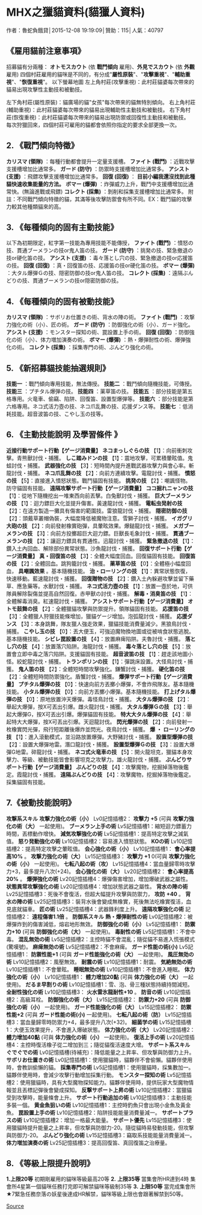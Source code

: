 # MHX之獵貓資料(貓獵人資料)


作者：魯蛇負餓貸│2015-12-08 19:19:09│贊助：115│人氣：40797 



## 《雇用貓前注意事項》

招募貓有分兩種： **オトモスカウト** (依 **戰鬥傾向** 雇用)、**外見でスカウト** (依 **外觀** 雇用)
四個村莊雇用的貓咪是不同的，有分成"**屬性原裝**"、"**攻擊重視**"、"**輔助重視**"、"**恢復重視**"。
以下螢幕地圖
左上角村莊(攻擊重視)：此村莊貓婆每次帶來的貓易出現攻擊性主動技和被動技。

左下角村莊(屬性原裝)：貓廣場的貓"女孩"每次帶來的貓無特別傾向。
右上角村莊(輔助重視)：此村莊貓婆每次帶來的貓易出現輔助性主動技和被動技。
右下角村莊(恢復重視)：此村莊貓婆每次帶來的貓易出現防禦或回復性主動技和被動技。
每次狩獵回來，四個村莊可雇用的貓都會依照你指定的要求全部更換一次。

## **2.** **《戰鬥傾向特徵》**

**カリスマ (領隊)** ：每種行動都會提升一定量支援槽。
**ファイト (戰鬥)** ：近戰攻擊支援槽增加比通常多。
**ガード (防守)** ：防禦時支援槽增加比通常多。
**アシスト (支援)** ：飛鏢攻擊支援槽增加比通常多。
**回復 (回復)** ： **目前小編我還沒找到此種貓快速收集能量的方法。**
**ボマー (爆彈)** ：炸彈威力上升，戰鬥中支援槽增加比通常快。(無論進戰或飛鏢)
**コレクト (採集)** ：剝削和採集支援槽增加比通常多。
附註：不同戰鬥傾向特徵的貓，其滿等後攻擊防禦會有所不同。EX：戰鬥貓的攻擊力較其他種類貓來的高。

## **3.** **《每種傾向的固有主動技能》**

以下為初期限定，紅字第一技能為專用技能不能傳授，
**ファイト (戰鬥)** ：憤怒の技、貫通ブーメランの技or鬼人笛の技。
**ガード (防守)** ：挑発の技、緊急撤退の技or硬化笛の技。
**アシスト (支援)** ：毒々落とし穴の技、緊急撤退の技or応援笛の技。
**回復 (回復)** ：真・回復笛の技、応援笛の技or硬化笛の技。
**ボマー (爆彈)** ：大タル爆弾Ｇの技、隠密防御の技or鬼人笛の技。
**コレクト (採集)** ：遠隔ぶんどりの技、貫通ブーメランの技or隠密防御の技。

## 4. 《每種傾向的固有被動技能》

**カリスマ (領隊)** ：サボリお仕置きの術、背水の陣の術。
**ファイト (戰鬥)** ：攻撃力強化の術（小）、匠の術。
**ガード (防守)** ：防御強化の術（小）、ガード強化。
**アシスト (支援)** ：モンスター探知の術、罠設置上手の術。
**回復 (回復)** ：防御強化の術（小）、体力増加演奏の術。
**ボマー (爆彈)** ：熱・爆弾耐性の術、爆弾強化の術。
**コレクト (採集)** ：採集専門の術、ぶんどり強化の術。

## 5. 《新招募貓技能抽選規則》

**技能一** ：戰鬥傾向專用技能，無法傳授。
**技能二** ：戰鬥傾向隨機技能，可傳授。
**技能三** ：プチタル爆弾の技。
**技能四** ：薬草笛の技。
**技能五** ：部分技能是第五格專用。火竜車、偷竊、陷阱、回復笛、設置型爆弾等。
**技能六** ：部分技能是第六格專用。ネコ式活力壺の技、ネコ爪乱舞の技、応援ダンス等。
**技能七** ：低消耗技能。超音波笛の技、こやし玉の技等。

## **6.** **《主動技能說明** **及學習條件** **》**

**近接行動サポート行動【ゲージ消費量】**
**ネコまっしぐらの技** 【1】：向前衝刺攻擊。青熊獸討伐・捕獲。
**しこ踏みドンの技** 【1】：震地攻擊，可累積暈眩值。鬼蛙討伐・捕獲。
**武器強化の技** 【3】：短時間內提升進戰武器攻擊力與會心率。斬龍討伐・捕獲。
**ネコ爪乱舞の技** 【2】：向前方連續攻擊。電龍討伐・捕獲。
**憤怒の技** 【5】：直接進入憤怒狀態。戰鬥貓固有技能。
**挑発の技** 【2】：嘲諷怪物。防守貓固有技能。
**遠隔攻撃サポート行動【ゲージ消費量】**
**ココ掘れニャンの技** 【1】：從地下隨機挖出一堆東西向前丟擊。白兔獸討伐・捕獲。
**巨大ブーメランの技** 【1】：迴力鏢巨大化並提升傷害。黃速龍討伐・捕獲。
**電転虫発射の技** 【2】：在遠方製造一攤具有傷害的範圍技。雷狼龍討伐・捕獲。
**隠密防御の技** 【2】：頭戴草叢帽偽裝，大幅度降低被魔物注意。雪獅子討伐・捕獲。
**イガグリ大砲の技** 【2】：向前發射橡實砲彈，具暈眩效果。爆鎚龍討伐・捕獲。
**メガブーメランの技** 【3】：向前方投擲超巨大迴力鏢。巨獸長毛象討伐・捕獲。
**貫通ブーメランの技** 【2】：讓迴力鏢具有貫通性。迅龍討伐・捕獲。
**緊急撤退の技** 【1】：鑽入土內回血、解除部份異常狀態。沙魚龍討伐・捕獲。
**回復サポート行動【ゲージ消費量】**
**真・回復笛の技** 【3】：全體大幅度回血。回復貓固有技能。
**回復笛の技** 【2】：全體回血。跳狗籠討伐・捕獲。
**薬草笛の技** 【0】：全體極小幅度回血， **具嘲諷效果** 。基本隨機技能。
**治・ローリングの技** 【1】：異常狀態恢復，快速移動。藍速龍討伐・捕獲。
**回復贈物の技** 【2】：鑽入土內躲避攻擊並留下藥草、應急藥等。水獸討伐・捕獲。
**ネコ式活力壺の技** 【1】：放置一壺於地，可供隊員解除裂傷並提高自然回復。赤甲獸の討伐・捕獲。
**解毒・消臭笛の技** 【1】：全體解毒消臭。紅速龍討伐・捕獲。
**アシストサポート行動【ゲージ消費量】**
**オトモ鼓舞の技** 【2】：全體獵貓攻擊與防禦提升。領隊貓固有技能。
**応援笛の技** 【3】：全體獵人狩獵技能條增加，獵貓ゲージ增加。泡弧龍討伐・捕獲。
**応援ダンス** 【3】：本身跳舞，隊友獵人強走效果，獵貓技能消費量減少。黑狼鳥討伐・捕獲。
**こやし玉の技** 【0】：丟大便玉，可強迫魔物換地圖或從被啃食狀態逃脫。基本隨機技能。
**シビレ罠設置の技** 【4】：放置麻痺陷阱。夫魯討伐・捕獲。
**落とし穴の技** 【4】：放置落穴陷阱。海龍討伐・捕獲。
**毒々落とし穴の技** 【5】：放置會立即中毒之落穴陷阱。支援貓固有技能。
**超音波笛の技** 【1】：趕走該地圖小怪。絞蛇龍討伐・捕獲。
**トランポリンの技** 【1】：彈跳床設置。大怪鳥討伐・捕獲。
**鬼人笛の技** 【2】：全體短時間攻擊強化。鎌蟹討伐・捕獲。
**硬化笛の技** 【2】：全體短時間防禦強化。盾蟹討伐・捕獲。
**爆弾サポート行動【ゲージ消費量】**
**プチタル爆弾の技** 【0】：快速向前方丟擲小爆彈，不會炸飛隊友。基本隨機技能。
**小タル爆弾の技** 【0】：向前方丟擲小爆彈。基本隨機技能。
**打上げタル爆弾の技** 【0】：原地放置沖天爆彈。毒怪鳥討伐・捕獲。
**大タル爆弾の技** 【2】：舉起大爆彈，按X可丟出引爆。雌火龍討伐・捕獲。
**大タル爆弾Ｇの技** 【3】：舉起大爆彈G，按X可丟出引爆。爆彈貓固有技能。
**特大大タル爆弾の技** 【4】：舉起特大大爆彈，按X可丟出引爆。天迴龍討伐。
**閃光爆弾の技** 【2】：向前發射一枚橡實閃光彈，飛行短距離後爆炸並閃光。夜鳥討伐・捕獲。
**爆** **・** **ローリングの技** 【1】：進入滾動模式，並沿路放置爆彈。大野豬討伐・捕獲。
**設置型爆弾の技** 【2】：設置大爆彈地雷。潛口龍討伐・捕獲。
**設置型爆弾Ｇの技** 【3】：設置大爆彈G地雷。碎龍討伐・捕獲。
**ネコ式火竜車の技** 【5】：開火龍坦克，獵貓本身攻擊力、等級、被動技能皆會影響坦克之攻擊力。雄火龍討伐・捕獲。
**ぶんどりサポート行動【ゲージ消費量】**
**ぶんどりの技** 【4】：攻擊魔物，挖掘掉落物後鑑定。霞龍討伐・捕獲。
**遠隔ぶんどりの技** 【4】：攻擊魔物，挖掘掉落物後鑑定。採集貓固有技能。

## **7.《被動技能說明》**

**攻撃系スキル**
**攻撃力強化の術（小）** Lv0記憶插槽2： **攻擊力** **+5** (可與 **攻撃力強化の術（大）** 一起使用)。
**ブーメラン上手の術** Lv5記憶插槽1：縮短迴力鏢蓄力時間，丟標動作增快。
**減気攻撃強化の術** Lv5記憶插槽1：提高特定攻擊之減氣值。
**怒り発動強化の術** Lv10記憶插槽2：容易進入憤怒狀態。
**KOの術** Lv10記憶插槽2：提高特定攻擊之暈眩值。
**会心強化の術（小）** Lv10記憶插槽1： **會心率提高10%** 。
**攻撃力強化の術（大）** Lv15記憶插槽3： **攻擊力** **+1** 0(可與 **攻撃力強化の術（小）** 一起使用)。
**七転八起の術（攻）** Lv15記憶插槽4：當血量歸零時攻擊力+3，最多提升八次(+24)。
**会心強化の術（大）** Lv20記憶插槽2： **會心率提高20%** 。
**爆弾強化の術** Lv20記憶插槽4：爆彈傷害增加，增加爆破武器之屬性。
**状態異常攻撃強化の術** Lv20記憶插槽4：增加狀態武器之屬性。
**背水の陣の術** Lv25記憶插槽3：死後不會復活，但超大幅提升攻擊與防禦力， **攻防** **+40** 。
**背水の陣の術** Lv25記憶插槽3：裝背水後會變成無橡實，死後無法吃橡實復活，血見底就貓車。
**匠の術** Lv25記憶插槽4：武器鋒利度上升。
**遠隔攻撃強化の術** 記憶插槽2： **遠程傷害1.1倍** 。
**防御系スキル**
**熱・爆弾耐性の術** Lv0記憶插槽2：被爆彈炸到的傷害減低，熔岩地形無效。
**防御強化の術（小）** Lv5記憶插槽1： **防禦力+10** (可與 **防御強化の術（大）** 一起使用)。
**毒耐性の術** Lv5記憶插槽1：不會中毒。
**混乱無効の術** Lv5記憶插槽2：主控時貓不會混亂；隨從貓不易進入慌張模式(驚嘆號)。
**麻痺無効の術** Lv5記憶插槽2：不會麻痺。
**ガード性能の術(小)** Lv5記憶插槽1： **防禦性能+1** (可與 **ガード性能強化の術（大）** 一起使用)。
**風圧無効の術** Lv10記憶插槽2：風壓無效。
**耐震の術** Lv10記憶插槽1：耐震。
**気絶無効の術** Lv10記憶插槽1：不會暈眩。
**睡眠無効の術** Lv10記憶插槽1：不會進入睡眠。
**体力強化の術（小）** Lv10記憶插槽1： **體力增加20點** (可與 **体力強化の術（大）** 一起使用)。
**だるま早割りの術** Lv10記憶插槽1：雪、泡、骨三種狀態持續持間減短。
**全耐性強化の術** Lv10記憶插槽3： **火水雷氷龍耐性+10** 。
**防音の術** Lv10記憶插槽2：高級耳栓。
**防御強化の術（大）** Lv15記憶插槽2： **防禦力+20** (可與 **防御強化の術（小）** 一起使用)。
**ガード性能強化の術（大）** Lv15記憶插槽2： **防禦性能+2** (可與 **ガード性能の術(小)** 一起使用)。
**七転八起の術（防）** Lv15記憶插槽3：當血量歸零時防禦力+4，最多提升八次(+32)。
**細菌学の術** Lv15記憶插槽1：大便玉效果提升，不會進入爆破狀態。
**体力強化の術（大）** Lv20記憶插槽2： **體力增加40點** (可與 **体力強化の術（小）** 一起使用)。
**復活上手の術** Lv20記憶插槽4：主控時復活橡子從二增加到三；隨從貓復活速度大增。
**サポート系スキル**
**ぐでぐでの術** Lv0記憶插槽(待補充)：降低能量之上昇率、但攻撃與防御力上升。
**サボリお仕置きの術** Lv0記憶插槽1：使用獵貓時，貓夥伴不會偷懶。貓夥伴使用時，會教訓偷懶的貓。
**採集専門の術** Lv5記憶插槽1：使用獵貓時，採集數加一。貓夥伴使用時，會減少攻擊行動增加採集行動。
**モンスター探知の術** Lv5記憶插槽2：使用獵貓時，具有大型魔物探知能力。貓夥伴使用時，提供玩家大型魔物情報並且丟標記彈後會變成探知。
**反撃サポート上昇の術** Lv10記憶插槽2：當獵貓受到攻擊時，能量條會上升。
**サポート行動追加の術** Lv10記憶插槽3：主動技能多裝一個。
**黄金魚狙いの術** Lv10記憶插槽1：主控時釣魚只會出現小金魚及黃金魚。
**罠設置上手の術** Lv10記憶插槽2：陷阱技能能量消費量減一。
**サポートプラスの術** Lv10記憶插槽2：增加一格最大能量。
**サポート優先** Lv15記憶插槽3：使用獵貓時提升能量之上昇率，但攻撃與防御力-20。隨從貓時易發動技能，但攻撃與防御力-20。
**ぶんどり強化の術** Lv15記憶插槽3：竊取系技能能量消費量減一。
**体力増加演奏の術** Lv25記憶插槽3：提高回復笛、真回復笛之治療量。

## **8.** **《等級上限提升說明》**

**1.上限20等**
 初期剛雇用的貓咪等級最高20等
**2.** **上限35等**
當集會所HR達到4時
集會所4星第一個貓咪任務打完即可解禁貓咪等級制35等
**3.** **上限50等**
當完成集會所★7緊急任務奈落の妖星後達成HR解禁，貓咪等級上限也會跟著解禁到50等。

[Source](https://home.gamer.com.tw/creationDetail.php?sn=3038621)
